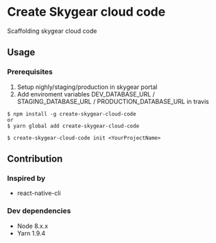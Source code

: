 # Create Skygear cloud code

Scaffolding skygear cloud code

## Usage
### Prerequisites
1. Setup nighly/staging/production in skygear portal
2. Add enviroment variables DEV_DATABASE_URL / STAGING_DATABASE_URL / PRODUCTION_DATABASE_URL in travis

```
$ npm install -g create-skygear-cloud-code
or
$ yarn global add create-skygear-cloud-code

$ create-skygear-cloud-code init <YourProjectName>
```

## Contribution

### Inspired by
* react-native-cli

### Dev dependencies
* Node 8.x.x
* Yarn 1.9.4
